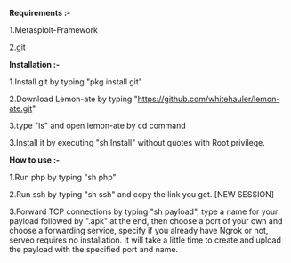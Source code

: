 **Requirements :-**

1.Metasploit-Framework

2.git

**Installation :-**

1.Install git by typing "pkg install git"

2.Download Lemon-ate by typing "https://github.com/whitehauler/lemon-ate.git"

3.type "ls" and open lemon-ate by cd command 

3.Install it by executing "sh Install" without quotes with Root privilege.

**How to use :-**

1.Run php by typing "sh php"

2.Run ssh by typing "sh ssh" and copy the link you get.   [NEW SESSION]

3.Forward TCP connections by typing "sh payload", type a name for your payload followed by ".apk" at the end, then choose a port of your own and choose a forwarding service, specify if you already have Ngrok or not, serveo requires no installation. It will take a little time to create and upload the payload with the specified port and name.
